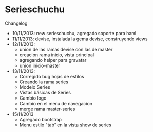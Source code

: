 Serieschuchu
============
Changelog
* 10/11/2013: new serieschuchu, agregado soporte para haml
* 11/11/2013: devise, instalada la gema devise, construyendo views
* 12/11/2013: 
	* union de las ramas devise con las de master
	* creacion rama inicio, vista principal
	* agregando helper para gravatar
	* union inicio-master
* 13/11/2013:
	* Corregido bug hojas de estilos
	* Creando la rama series
	* Modelo Series
	* Vistas básicas de Series
	* Cambio logo
	* Cambio en el menu de navegacion
	* merge rama master-series
* 15/11/2013
	* Agregado bootstrap
	* Menu estilo "tab" en la vista show de series
